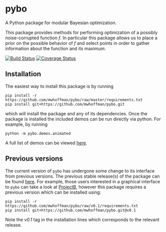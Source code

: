 # pybo

A Python package for modular Bayesian optimization.

This package provides methods for performing optimization of a possibly
noise-corrupted function *f*. In particular this package allows us to place
a prior on the possible behavior of *f* and select points in order to gather
information about the function and its maximum.

[![Build Status][travis-shield]][travis]
[![Coverage Status][coveralls-shield]][coveralls]

[travis]: https://travis-ci.org/mwhoffman/pybo
[coveralls]: https://coveralls.io/r/mwhoffman/pybo
[travis-shield]: https://img.shields.io/travis/mwhoffman/pybo.svg?style=flat
[coveralls-shield]: https://img.shields.io/coveralls/mwhoffman/pybo.svg?style=flat


## Installation

The easiest way to install this package is by running

    pip install -r https://github.com/mwhoffman/pybo/raw/master/requirements.txt
    pip install git+https://github.com/mwhoffman/pybo.git

which will install the package and any of its dependencies. Once the package is
installed the included demos can be run directly via python. For example, by
running

    python -m pybo.demos.animated

A full list of demos can be viewed [here](pybo/demos).


## Previous versions

The current version of `pybo` has undergone some change to its interface from
previous versions. The previous stable release(s) of the package can be found
[here][releases]. For example, those users interested in a graphical interface
to `pybo` can take a look at [ProjectB][projectb], however this package
requires a previous version which can be installed using:

    pip install -r https://github.com/mwhoffman/pybo/raw/v0.1/requirements.txt
    pip install git+https://github.com/mwhoffman/pybo.git@v0.1

[releases]: https://github.com/mwhoffman/pybo/releases
[projectb]: https://github.com/udoniyor/projectb

Note the *v0.1* tag in the installation lines which corresponds to the relevant
release.
